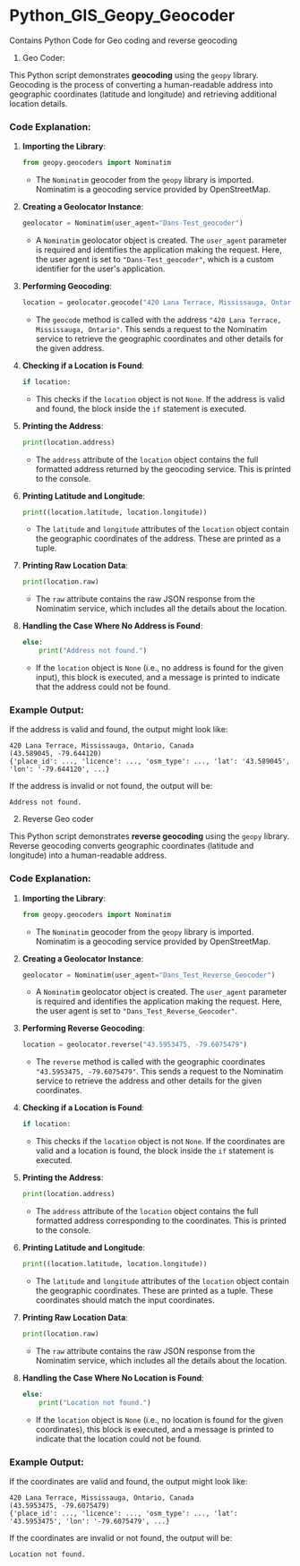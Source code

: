 # Python_GIS_Geopy_Geocoder

Contains Python Code for Geo coding and reverse geocoding

1) Geo Coder:

This Python script demonstrates **geocoding** using the `geopy` library. Geocoding is the process of converting a human-readable address into geographic coordinates (latitude and longitude) and retrieving additional location details.

### Code Explanation:

1. **Importing the Library**:
   ```python
   from geopy.geocoders import Nominatim
   ```
   - The `Nominatim` geocoder from the `geopy` library is imported. Nominatim is a geocoding service provided by OpenStreetMap.

2. **Creating a Geolocator Instance**:
   ```python
   geolocator = Nominatim(user_agent="Dans-Test_geocoder")
   ```
   - A `Nominatim` geolocator object is created. The `user_agent` parameter is required and identifies the application making the request. Here, the user agent is set to `"Dans-Test_geocoder"`, which is a custom identifier for the user's application.

3. **Performing Geocoding**:
   ```python
   location = geolocator.geocode("420 Lana Terrace, Mississauga, Ontario")
   ```
   - The `geocode` method is called with the address `"420 Lana Terrace, Mississauga, Ontario"`. This sends a request to the Nominatim service to retrieve the geographic coordinates and other details for the given address.

4. **Checking if a Location is Found**:
   ```python
   if location:
   ```
   - This checks if the `location` object is not `None`. If the address is valid and found, the block inside the `if` statement is executed.

5. **Printing the Address**:
   ```python
   print(location.address)
   ```
   - The `address` attribute of the `location` object contains the full formatted address returned by the geocoding service. This is printed to the console.

6. **Printing Latitude and Longitude**:
   ```python
   print((location.latitude, location.longitude))
   ```
   - The `latitude` and `longitude` attributes of the `location` object contain the geographic coordinates of the address. These are printed as a tuple.

7. **Printing Raw Location Data**:
   ```python
   print(location.raw)
   ```
   - The `raw` attribute contains the raw JSON response from the Nominatim service, which includes all the details about the location.

8. **Handling the Case Where No Address is Found**:
   ```python
   else:
       print("Address not found.")
   ```
   - If the `location` object is `None` (i.e., no address is found for the given input), this block is executed, and a message is printed to indicate that the address could not be found.

### Example Output:
If the address is valid and found, the output might look like:
```
420 Lana Terrace, Mississauga, Ontario, Canada
(43.589045, -79.644120)
{'place_id': ..., 'licence': ..., 'osm_type': ..., 'lat': '43.589045', 'lon': '-79.644120', ...}
```

If the address is invalid or not found, the output will be:
```
Address not found.
```



2) Reverse Geo coder

This Python script demonstrates **reverse geocoding** using the `geopy` library. Reverse geocoding converts geographic coordinates (latitude and longitude) into a human-readable address.

### Code Explanation:

1. **Importing the Library**:
   ```python
   from geopy.geocoders import Nominatim
   ```
   - The `Nominatim` geocoder from the `geopy` library is imported. Nominatim is a geocoding service provided by OpenStreetMap.

2. **Creating a Geolocator Instance**:
   ```python
   geolocator = Nominatim(user_agent="Dans_Test_Reverse_Geocoder")
   ```
   - A `Nominatim` geolocator object is created. The `user_agent` parameter is required and identifies the application making the request. Here, the user agent is set to `"Dans_Test_Reverse_Geocoder"`.

3. **Performing Reverse Geocoding**:
   ```python
   location = geolocator.reverse("43.5953475, -79.6075479")
   ```
   - The `reverse` method is called with the geographic coordinates `"43.5953475, -79.6075479"`. This sends a request to the Nominatim service to retrieve the address and other details for the given coordinates.

4. **Checking if a Location is Found**:
   ```python
   if location:
   ```
   - This checks if the `location` object is not `None`. If the coordinates are valid and a location is found, the block inside the `if` statement is executed.

5. **Printing the Address**:
   ```python
   print(location.address)
   ```
   - The `address` attribute of the `location` object contains the full formatted address corresponding to the coordinates. This is printed to the console.

6. **Printing Latitude and Longitude**:
   ```python
   print((location.latitude, location.longitude))
   ```
   - The `latitude` and `longitude` attributes of the `location` object contain the geographic coordinates. These are printed as a tuple. These coordinates should match the input coordinates.

7. **Printing Raw Location Data**:
   ```python
   print(location.raw)
   ```
   - The `raw` attribute contains the raw JSON response from the Nominatim service, which includes all the details about the location.

8. **Handling the Case Where No Location is Found**:
   ```python
   else:
       print("Location not found.")
   ```
   - If the `location` object is `None` (i.e., no location is found for the given coordinates), this block is executed, and a message is printed to indicate that the location could not be found.

### Example Output:
If the coordinates are valid and found, the output might look like:
```
420 Lana Terrace, Mississauga, Ontario, Canada
(43.5953475, -79.6075479)
{'place_id': ..., 'licence': ..., 'osm_type': ..., 'lat': '43.5953475', 'lon': '-79.6075479', ...}
```

If the coordinates are invalid or not found, the output will be:
```
Location not found.
```